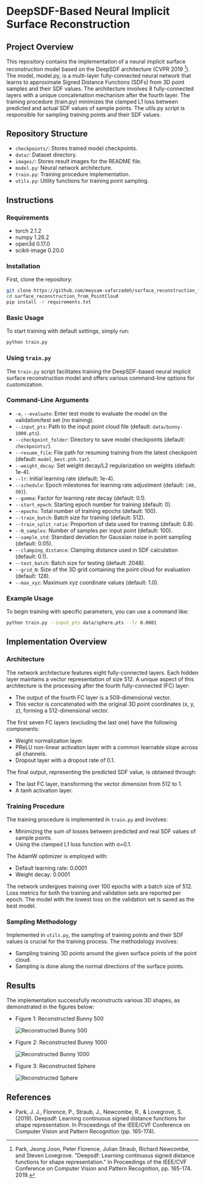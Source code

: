 # DeepSDF-Based Neural Implicit Surface Reconstruction

## Project Overview

This repository contains the implementation of a neural implicit surface reconstruction model based on the DeepSDF architecture (CVPR 2019 [^1]). The model, model.py, is a multi-layer fully-connected neural network that learns to approximate Signed Distance Functions (SDFs) from 3D point samples and their SDF values. The architecture involves 8 fully-connected layers with a unique concatenation mechanism after the fourth layer. The training procedure (train.py) minimizes the clamped L1 loss between predicted and actual SDF values of sample points. The utils.py script is responsible for sampling training points and their SDF values.



[^1]: Park, Jeong Joon, Peter Florence, Julian Straub, Richard Newcombe, and Steven Lovegrove. "Deepsdf: Learning continuous signed distance functions for shape representation." In Proceedings of the IEEE/CVF Conference on Computer Vision and Pattern Recognition, pp. 165-174. 2019.



## Repository Structure

- `checkpoints/`: Stores trained model checkpoints.
- `data/`: Dataset directory.
- `images/`: Stores result images for the README file.
- `model.py`: Neural network architecture.
- `train.py`: Training procedure implementation.
- `utils.py`: Utility functions for training point sampling.

## Instructions

### Requirements

- torch 2.1.2
- numpy 1.26.2
- open3d 0.17.0
- scikit-image 0.20.0

### Installation

First, clone the repository:

```bash
git clone https://github.com/meysam-safarzadeh/surface_reconstruction_from_PointCloud.git
cd surface_reconstruction_from_PointCloud
pip install -r requirements.txt
```


### Basic Usage

To start training with default settings, simply run:

```bash
python train.py
```

### Using `train.py`

The `train.py` script facilitates training the DeepSDF-based neural implicit surface reconstruction model and offers various command-line options for customization.

### Command-Line Arguments

- `-e`, `--evaluate`: Enter test mode to evaluate the model on the validation/test set (no training).
- `--input_pts`: Path to the input point cloud file (default: `data/bunny-1000.pts`).
- `--checkpoint_folder`: Directory to save model checkpoints (default: `checkpoints/`).
- `--resume_file`: File path for resuming training from the latest checkpoint (default: `model_best.pth.tar`).
- `--weight_decay`: Set weight decay/L2 regularization on weights (default: 1e-4).
- `--lr`: Initial learning rate (default: 1e-4).
- `--schedule`: Epoch milestones for learning rate adjustment (default: `[40, 50]`).
- `--gamma`: Factor for learning rate decay (default: 0.1).
- `--start_epoch`: Starting epoch number for training (default: 0).
- `--epochs`: Total number of training epochs (default: 100).
- `--train_batch`: Batch size for training (default: 512).
- `--train_split_ratio`: Proportion of data used for training (default: 0.8).
- `--N_samples`: Number of samples per input point (default: 100).
- `--sample_std`: Standard deviation for Gaussian noise in point sampling (default: 0.05).
- `--clamping_distance`: Clamping distance used in SDF calculation (default: 0.1).
- `--test_batch`: Batch size for testing (default: 2048).
- `--grid_N`: Size of the 3D grid containing the point cloud for evaluation (default: 128).
- `--max_xyz`: Maximum xyz coordinate values (default: 1.0).

### Example Usage

To begin training with specific parameters, you can use a command like:

```bash
python train.py --input_pts data/sphere.pts --lr 0.0001
```

## Implementation Overview

### Architecture

The network architecture features eight fully-connected layers. Each hidden layer maintains a vector representation of size 512. A unique aspect of this architecture is the processing after the fourth fully-connected (FC) layer:

- The output of the fourth FC layer is a 509-dimensional vector.
- This vector is concatenated with the original 3D point coordinates (x, y, z), forming a 512-dimensional vector.

The first seven FC layers (excluding the last one) have the following components:

- Weight normalization layer.
- PReLU non-linear activation layer with a common learnable slope across all channels.
- Dropout layer with a dropout rate of 0.1.

The final output, representing the predicted SDF value, is obtained through:

- The last FC layer, transforming the vector dimension from 512 to 1.
- A tanh activation layer.

### Training Procedure

The training procedure is implemented in `train.py` and involves:

- Minimizing the sum of losses between predicted and real SDF values of sample points.
- Using the clamped L1 loss function with σ=0.1.

The AdamW optimizer is employed with:

- Default learning rate: 0.0001
- Weight decay: 0.0001

The network undergoes training over 100 epochs with a batch size of 512. Loss metrics for both the training and validation sets are reported per epoch. The model with the lowest loss on the validation set is saved as the best model.

### Sampling Methodology

Implemented in `utils.py`, the sampling of training points and their SDF values is crucial for the training process. The methodology involves:

- Sampling training 3D points around the given surface points of the point cloud.
- Sampling is done along the normal directions of the surface points.

## Results

The implementation successfully reconstructs various 3D shapes, as demonstrated in the figures below:

- Figure 1: Reconstructed Bunny 500

  ![Reconstructed Bunny 500](images/bunny_500.jpg)


- Figure 2: Reconstructed Bunny 1000

  ![Reconstructed Bunny 1000](images/bunny_1000.jpg)

  
- Figure 3: Reconstructed Sphere

  ![Reconstructed Sphere](images/sphere.jpg)


## References

- Park, J. J., Florence, P., Straub, J., Newcombe, R., & Lovegrove, S. (2019). Deepsdf: Learning continuous signed distance functions for shape representation. In Proceedings of the IEEE/CVF Conference on Computer Vision and Pattern Recognition (pp. 165-174).

